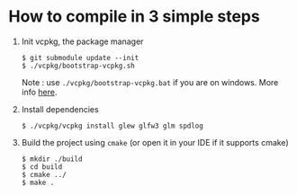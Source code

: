 # How to compile in 3 simple steps
1. Init vcpkg, the package manager
    ```
    $ git submodule update --init
    $ ./vcpkg/bootstrap-vcpkg.sh
    ```
    Note : use `./vcpkg/bootstrap-vcpkg.bat` if you are on windows. More info [here](https://github.com/microsoft/vcpkg#getting-started).

2. Install dependencies
    ```
   $ ./vcpkg/vcpkg install glew glfw3 glm spdlog
   ```

3. Build the project using `cmake` (or open it in your IDE if it supports cmake)
    ```
   $ mkdir ./build
   $ cd build
   $ cmake ../
   $ make .
   ```